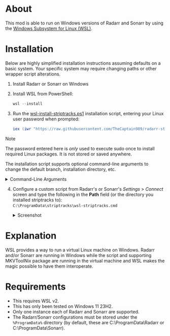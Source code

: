 # About
This mod is able to run on Windows versions of Radarr and Sonarr by using the [Windows Subsystem for Linux (WSL)](https://learn.microsoft.com/en-us/windows/wsl/).

# Installation
Below are highly simplified installation instructions assuming defaults on a basic system.  Your specific system may require changing paths or other wrapper script alterations.

1. Install Radarr or Sonarr on Windows
2. Install WSL from PowerShell:

   ```powershell
   wsl --install
   ```

3. Run the [wsl-install-striptracks.ps1](wsl-install-striptracks.ps1)
installation script, entering your Linux user password when prompted:

   ```powershell
   iex (iwr "https://raw.githubusercontent.com/TheCaptain989/radarr-striptracks/refs/heads/master/wsl/wsl-install-striptracks.ps1").Content
   ```

> [!NOTE]
> The password entered here is *only* used to execute sudo once to install required Linux packages.  It is not stored or saved anywhere.

   The installation script supports optional command-line arguments to change the default branch, installation directory, etc.

   <details>
   <summary>Command-Line Arguments</summary>

   Option|Argument|Description
   ---|---|---
   `-Password`|`<SecureString>`|Your WSL Linux user password.<br/>Must be a PowerShell `[SecureString]` data type.
   `-Directory`|`<path>`|Directory to install striptracks to<br/>Default: `C:\ProgramData\striptracks`
   `-Owner`|`<name>`|GitHub repository owner<br/>Default: `TheCaptain989`
   `-Repository`|`<name>`|GitHub repository name<br/>Default: `radarr-striptracks`
   `-Release`|`<string>`|GitHub branch of source code to download<br/>Default: `latest`
   `-GhApiRoot`|`<url>`|GitHub API root URL<br/>Default: `https://api.github.com`

   To pass command-line arguments to the script, you must download it and execute it in multiple separate steps.

   *Example Command-Line Argument Use*

   ```powershell
   # Step 1: Download the script
   Invoke-WebRequest "https://raw.githubusercontent.com/TheCaptain989/radarr-striptracks/refs/heads/master/wsl/wsl-install-striptracks.ps1" -OutFile wsl-install-striptracks.ps1
   # Step 2: Needed to run unsigned downloaded scripts
   Set-ExecutionPolicy RemoteSigned -Scope CurrentUser  
   # Step 3: Execute installation script.  Example option only.
   .\wsl-install-striptracks.ps1 -Directory "D:\striptracks"
   ```

   </details>

4. Configure a custom script from Radarr's or Sonarr's *Settings* > *Connect* screen and type the following in the **Path** field (or the directory you installed striptracks to):  
   `C:\ProgramData\striptracks\wsl-striptracks.cmd`  

   <details>
   <summary>Screenshot</summary>

   *New Custom Script Example*  
   ![wsl custom script](wsl-custom-script.png "New Custom Script")

   <detials>

# Explanation
WSL provides a way to run a virtual Linux machine on Windows.  Radarr and/or Sonarr are running in Windows while the script and supporting MKVToolNix package are running in the virtual machine
and WSL makes the magic possible to have them interoperate.

# Requirements
- This requires WSL v2.
- This has only been tested on Windows 11 23H2.
- Only one instance each of Radarr and Sonarr are supported.
- The Radarr/Sonarr configurations must be stored under the `%ProgramData%` directory (by default, these are C:\ProgramData\Radarr or C:\ProgramData\Sonarr).
